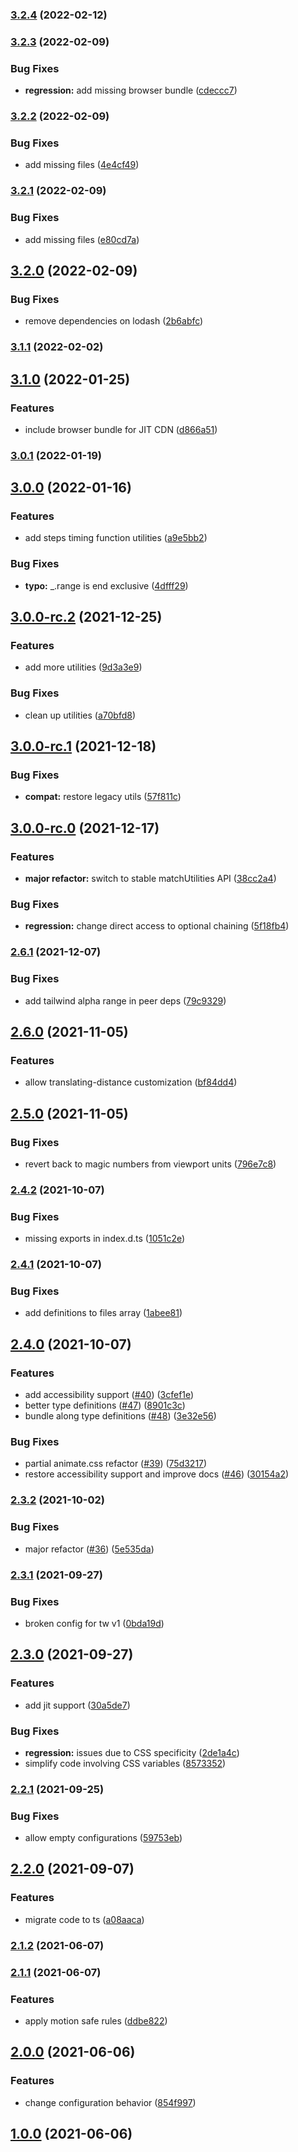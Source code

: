 ### [3.2.4](https://github.com/ikcb/animated-tailwindcss/compare/v3.2.3...v3.2.4) (2022-02-12)

### [3.2.3](https://github.com/ikcb/animated-tailwindcss/compare/v3.2.2...v3.2.3) (2022-02-09)

### Bug Fixes

- **regression:** add missing browser bundle ([cdeccc7](https://github.com/ikcb/animated-tailwindcss/commit/cdeccc77035c153990da749ed8b817b703a14d0f))

### [3.2.2](https://github.com/ikcb/animated-tailwindcss/compare/v3.2.1...v3.2.2) (2022-02-09)

### Bug Fixes

- add missing files ([4e4cf49](https://github.com/ikcb/animated-tailwindcss/commit/4e4cf4937dddf7415183e383b5a7213bce81223f))

### [3.2.1](https://github.com/ikcb/animated-tailwindcss/compare/v3.2.0...v3.2.1) (2022-02-09)

### Bug Fixes

- add missing files ([e80cd7a](https://github.com/ikcb/animated-tailwindcss/commit/e80cd7a5e3386f5b95e1794498813764cb7e175b))

## [3.2.0](https://github.com/ikcb/animated-tailwindcss/compare/v3.1.1...v3.2.0) (2022-02-09)

### Bug Fixes

- remove dependencies on lodash ([2b6abfc](https://github.com/ikcb/animated-tailwindcss/commit/2b6abfcfd0257f3910322c3df23db7d17bdf0bb2))

### [3.1.1](https://github.com/ikcb/animated-tailwindcss/compare/v3.1.0...v3.1.1) (2022-02-02)

## [3.1.0](https://github.com/ikcb/animated-tailwindcss/compare/v3.0.1...v3.1.0) (2022-01-25)

### Features

- include browser bundle for JIT CDN ([d866a51](https://github.com/ikcb/animated-tailwindcss/commit/d866a5160e4457bb60a5c1820756f12428f0843c))

### [3.0.1](https://github.com/ikcb/animated-tailwindcss/compare/v3.0.0...v3.0.1) (2022-01-19)

## [3.0.0](https://github.com/ikcb/animated-tailwindcss/compare/v3.0.0-rc.2...v3.0.0) (2022-01-16)

### Features

- add steps timing function utilities ([a9e5bb2](https://github.com/ikcb/animated-tailwindcss/commit/a9e5bb2ee3ff5a6828fb0b5cf453834984f15799))

### Bug Fixes

- **typo:** \_.range is end exclusive ([4dfff29](https://github.com/ikcb/animated-tailwindcss/commit/4dfff29c5d70f3a10e258b3715e42675784b3fe7))

## [3.0.0-rc.2](https://github.com/ikcb/animated-tailwindcss/compare/v3.0.0-rc.1...v3.0.0-rc.2) (2021-12-25)

### Features

- add more utilities ([9d3a3e9](https://github.com/ikcb/animated-tailwindcss/commit/9d3a3e9c8d17ef3d42a3d62dc0e2a35e9d25fb71))

### Bug Fixes

- clean up utilities ([a70bfd8](https://github.com/ikcb/animated-tailwindcss/commit/a70bfd8c6b73d7ada43de239c740dc6ded8c02d0))

## [3.0.0-rc.1](https://github.com/ikcb/animated-tailwindcss/compare/v3.0.0-rc.0...v3.0.0-rc.1) (2021-12-18)

### Bug Fixes

- **compat:** restore legacy utils ([57f811c](https://github.com/ikcb/animated-tailwindcss/commit/57f811c99c8612d0b74a9bcbce83a0b4e41bf695))

## [3.0.0-rc.0](https://github.com/ikcb/animated-tailwindcss/compare/v2.6.1...v3.0.0-rc.0) (2021-12-17)

### Features

- **major refactor:** switch to stable matchUtilities API ([38cc2a4](https://github.com/ikcb/animated-tailwindcss/commit/38cc2a4f8c66e39d929b19db855a38f711ca8795))

### Bug Fixes

- **regression:** change direct access to optional chaining ([5f18fb4](https://github.com/ikcb/animated-tailwindcss/commit/5f18fb455776bc184daa6579284323e7fa9f63f4))

### [2.6.1](https://github.com/ikcb/animated-tailwindcss/compare/v2.6.0...v2.6.1) (2021-12-07)

### Bug Fixes

- add tailwind alpha range in peer deps ([79c9329](https://github.com/ikcb/animated-tailwindcss/commit/79c932915e52d0c2107173a5a65b5cb22eb25dea))

## [2.6.0](https://github.com/ikcb/animated-tailwindcss/compare/v2.5.0...v2.6.0) (2021-11-05)

### Features

- allow translating-distance customization ([bf84dd4](https://github.com/ikcb/animated-tailwindcss/commit/bf84dd49e605c81a6d4899e5c3eac50a1cc768cc))

## [2.5.0](https://github.com/ikcb/animated-tailwindcss/compare/v2.4.2...v2.5.0) (2021-11-05)

### Bug Fixes

- revert back to magic numbers from viewport units ([796e7c8](https://github.com/ikcb/animated-tailwindcss/commit/796e7c817ba79dbed7135eae3b78a7161230e8ab))

### [2.4.2](https://github.com/ikcb/animated-tailwindcss/compare/v2.4.1...v2.4.2) (2021-10-07)

### Bug Fixes

- missing exports in index.d.ts ([1051c2e](https://github.com/ikcb/animated-tailwindcss/commit/1051c2ec74ed75e00fcdf03ff2ef70063f8e235c))

### [2.4.1](https://github.com/ikcb/animated-tailwindcss/compare/v2.4.0...v2.4.1) (2021-10-07)

### Bug Fixes

- add definitions to files array ([1abee81](https://github.com/ikcb/animated-tailwindcss/commit/1abee810764fb88ec02f6d095883bd6c4b36b9d7))

## [2.4.0](https://github.com/ikcb/animated-tailwindcss/compare/v2.3.2...v2.4.0) (2021-10-07)

### Features

- add accessibility support ([#40](https://github.com/ikcb/animated-tailwindcss/issues/40)) ([3cfef1e](https://github.com/ikcb/animated-tailwindcss/commit/3cfef1ea161c4de2c41f8713cd93d777eae0c506))
- better type definitions ([#47](https://github.com/ikcb/animated-tailwindcss/issues/47)) ([8901c3c](https://github.com/ikcb/animated-tailwindcss/commit/8901c3cf90041afcecbfeee5d0b97f0366b3083d))
- bundle along type definitions ([#48](https://github.com/ikcb/animated-tailwindcss/issues/48)) ([3e32e56](https://github.com/ikcb/animated-tailwindcss/commit/3e32e56f62ab91f416157cd9ad494333fd5d4bdc))

### Bug Fixes

- partial animate.css refactor ([#39](https://github.com/ikcb/animated-tailwindcss/issues/39)) ([75d3217](https://github.com/ikcb/animated-tailwindcss/commit/75d3217e819ffb3ec078450f71a74233a27b510b))
- restore accessibility support and improve docs ([#46](https://github.com/ikcb/animated-tailwindcss/issues/46)) ([30154a2](https://github.com/ikcb/animated-tailwindcss/commit/30154a223a26a8567f0f71668beea32ec1704b6f))

### [2.3.2](https://github.com/ikcb/animated-tailwindcss/compare/v2.3.1...v2.3.2) (2021-10-02)

### Bug Fixes

- major refactor ([#36](https://github.com/ikcb/animated-tailwindcss/issues/36)) ([5e535da](https://github.com/ikcb/animated-tailwindcss/commit/5e535da80dbb682f5daaf9004e5a0e6033dcf340))

### [2.3.1](https://github.com/ikcb/animated-tailwindcss/compare/v2.3.0...v2.3.1) (2021-09-27)

### Bug Fixes

- broken config for tw v1 ([0bda19d](https://github.com/ikcb/animated-tailwindcss/commit/0bda19d242ab0ff1bbac6f36eb7fd143778d8a56))

## [2.3.0](https://github.com/ikcb/animated-tailwindcss/compare/v2.2.1...v2.3.0) (2021-09-27)

### Features

- add jit support ([30a5de7](https://github.com/ikcb/animated-tailwindcss/commit/30a5de7986f1dac3aa574d67f6f3a6fffd9af709))

### Bug Fixes

- **regression:** issues due to CSS specificity ([2de1a4c](https://github.com/ikcb/animated-tailwindcss/commit/2de1a4cc7806f47d0a140d8e9e80095408e81fe2))
- simplify code involving CSS variables ([8573352](https://github.com/ikcb/animated-tailwindcss/commit/8573352fffacf520c332df0e4692bca5ea9820bb))

### [2.2.1](https://github.com/ikcb/animated-tailwindcss/compare/v2.2.0...v2.2.1) (2021-09-25)

### Bug Fixes

- allow empty configurations ([59753eb](https://github.com/ikcb/animated-tailwindcss/commit/59753eb0e93890b23b1e74955c6d896e0b3e235a))

## [2.2.0](https://github.com/ikcb/animated-tailwindcss/compare/v2.1.2...v2.2.0) (2021-09-07)

### Features

- migrate code to ts ([a08aaca](https://github.com/ikcb/animated-tailwindcss/commit/a08aaca2ba34c06e2c5088ee1d6c0b08226d65dd))

### [2.1.2](https://github.com/ikcb/animated-tailwindcss/compare/v2.1.2...v2.2.0) (2021-06-07)

### [2.1.1](https://github.com/ikcb/animated-tailwindcss/compare/v2.1.2...v2.2.0) (2021-06-07)

### Features

- apply motion safe rules ([ddbe822](https://github.com/ikcb/animated-tailwindcss/commit/ddbe8222c84912c8bac66cf5ee5cbe2e2ce0ed7c))

## [2.0.0](https://github.com/ikcb/animated-tailwindcss/compare/v2.1.2...v2.2.0) (2021-06-06)

### Features

- change configuration behavior ([854f997](https://github.com/ikcb/animated-tailwindcss/commit/854f997135b6cfefd775f8fd3b4d6b7fb368cc31))

## [1.0.0](https://github.com/ikcb/animated-tailwindcss/compare/v2.1.2...v2.2.0) (2021-06-06)
